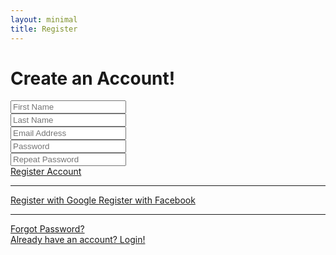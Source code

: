 ```yaml
---
layout: minimal
title: Register
---
```


<div class="card o-hidden border-0 shadow-lg my-5">
<div class="card-body p-0">
<!-- Nested Row within Card Body -->
<div class="row">
  <div class="col-lg-5 d-none d-lg-block bg-register-image"></div>
  <div class="col-lg-7">
    <div class="p-5">
      <div class="text-center">
<h1 class="h4 text-gray-900 mb-4">Create an Account!</h1>
      </div>
      <form class="user">
<div class="form-group row">
  <div class="col-sm-6 mb-3 mb-sm-0">
    <input type="text" class="form-control form-control-user" id="exampleFirstName" placeholder="First Name">
  </div>
  <div class="col-sm-6">
    <input type="text" class="form-control form-control-user" id="exampleLastName" placeholder="Last Name">
  </div>
</div>
<div class="form-group">
  <input type="email" class="form-control form-control-user" id="exampleInputEmail" placeholder="Email Address">
</div>
<div class="form-group row">
  <div class="col-sm-6 mb-3 mb-sm-0">
    <input type="password" class="form-control form-control-user" id="exampleInputPassword" placeholder="Password">
  </div>
  <div class="col-sm-6">
    <input type="password" class="form-control form-control-user" id="exampleRepeatPassword" placeholder="Repeat Password">
  </div>
</div>
<a href="{{ site.url }}{{ site.baseurl }}/docs/addons/login/" class="btn btn-primary btn-user btn-block">
  Register Account
</a>
<hr>
<a href="#" class="btn btn-google btn-user btn-block">
  <i class="fab fa-google fa-fw"></i> Register with Google
</a>
<a href="#" class="btn btn-facebook btn-user btn-block">
  <i class="fab fa-facebook-f fa-fw"></i> Register with Facebook
</a>
      </form>
      <hr>
      <div class="text-center">
<a class="small" href="{{ site.url }}{{ site.baseurl }}/docs/addons/forgot-password/">Forgot Password?</a>
      </div>
      <div class="text-center">
<a class="small" href="{{ site.url }}{{ site.baseurl }}/docs/addons/login/">Already have an account? Login!</a>
      </div>
    </div>
  </div>
</div>
      </div>
    </div>
